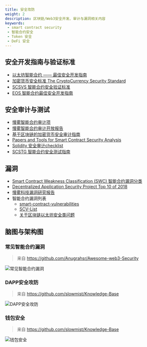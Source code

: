 ```yaml
---
title: 安全攻防
weight: 2
description: 区块链/Web3安全开发、审计与漏洞相关内容
keywords:
 - smart contract security
 - 智能合约安全
 - Token 安全
 - DeFi 安全
---
```



## 安全开发指南与验证标准
- [以太坊智能合约 —— 最佳安全开发指南](https://github.com/Consensys/smart-contract-best-practices/blob/master/README-zh.md)
- [加密货币安全标准 The CryptoCurrency Security Standard](https://cryptoconsortium.github.io/CCSS/)
- [SCSVS 智能合约安全验证标准](https://github.com/securing/SCSVS)
- [EOS 智能合约最佳安全开发指南](https://github.com/slowmist/eos-smart-contract-security-best-practices)

## 安全审计与测试
- [慢雾智能合约审计项](https://cn.slowmist.com/service-smart-contract-security-audit.html)
- [慢雾智能合约审计开放报告](https://github.com/slowmist/Knowledge-Base/tree/master/open-report)
- [基于区块链的加密货币安全审计指南](https://github.com/slowmist/Cryptocurrency-Security-Audit-Guide/blob/main/README_CN.md)
- [Papers and Tools for Smart Contract Security Analysis](https://github.com/shlee-lab/Smart-contract-security-analysis)
- [Solidity 安全审计checklist](https://github.com/evm-security/security-checklist)
- [SCSTG 智能合约安全测试指南](https://github.com/InspexCo/SCSTG)

## 漏洞
- [Smart Contract Weakness Classification (SWC) 智能合约漏洞分类](https://swcregistry.io/)
- [Decentralized Application Security Project Top 10 of 2018](https://dasp.co/)
- [慢雾科技漏洞研究报告](https://github.com/slowmist/papers)
- 智能合约漏洞列表 
  - [smart-contract-vulnerabilities](https://github.com/kadenzipfel/smart-contract-vulnerabilities) 
  - [SCV-List](https://github.com/sirhashalot/SCV-List)
  - [关于区块链以太坊安全类问题](https://github.com/Lianantech/ETH-Security)


## 脑图与架构图
### 常见智能合约漏洞
> 来自 https://github.com/Anugrahsr/Awesome-web3-Security

![](/images/Vulnerabilities_in_Smart_contracts.png "常见智能合约漏洞")

### DAPP安全攻防
> 来自 https://github.com/slowmist/Knowledge-Base

![](/images/dapp_attack_defense.png "DAPP安全攻防")

### 钱包安全
> 来自 https://github.com/slowmist/Knowledge-Base

![](/images/exchange_wallet_attack_defense.png "钱包安全")






